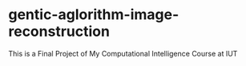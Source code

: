 # gentic-aglorithm-image-reconstruction
This is a Final Project of My Computational Intelligence Course at IUT
